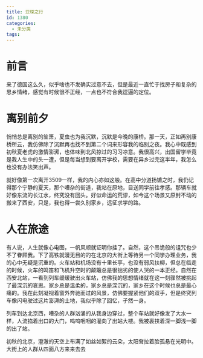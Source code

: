 ```yaml
---
title: 亚琛之行
id: 1380
categories:
  - 未分类
tags:
---
```


# 前言

来了德国这么久，似乎啥也不发确实过意不去，但是最近一直忙于找房子和复杂的思乡情绪，感觉有时候很不正经，一点也不符合我逗逼的定位。

# 离别前夕

悄悄总是离别的笙箫，夏虫也为我沉默，沉默是今晚的康桥。那一天，正如再别康桥所云，我仿佛除了沉默再也找不到第二个词来形容我的临别之夜。我心中既感到初秋夏老虎的激情澎湃，也体味到北风掠过的习习凉意。我很高兴，出国留学毕竟是我人生中的头一遭，但是每当想到要离开学校，需要在异乡过完这半年，我怎么也没有办法笑出声。

就好像第一次离开3509一样，我的内心亦如这般。在高中分道扬镳之时，我仍记得那个宁静的夏天，那个嘈杂的街道，我站在原地，目送同学前往孝感。那辆车就好像东流的长江水，终究没有回头。好似命运的荒谬，如今这个场景又原封不动的搬来了西安，只是，我也得一尝久别家乡，远征求学的路。

# 人在旅途

有人说，人生就像心电图，一帆风顺就证明你挂了。自然，这个吊诡般的诅咒也少不了眷顾我。下了高铁就漫无目的的在北京的大街上等待另一个同学办理业务，我的心中无疑是沉重的。火车站和机场没有十里长亭，也没有弱风扶柳，但总在临走的时候，火车的鸣笛和飞机升空时的颠簸总是很拙劣的使人哭的一本正经。自然在西安北站，一看到列车缓缓驶出火车站，仿佛我的思想情绪就在这一刻骤然被挑起了最深沉的哀思。家乡总是温柔的，家乡总是深沉的，家乡在这个时候也总是最心痛的。我在此刻凝视着窗外奔驰而过的风景，仿佛要握紧他们的双手，但是终究列车像闪电驶过这片澎湃的土地，我似乎除了回忆，孑然一身。

列车到达北京西，嘈杂的人群汹涌的从我身边穿过，整个车站就好像发了大水一样，人流掐着出口的大门，呜呜咽咽的灌向了出站大楼。我被裹挟着深一脚浅一脚的出了站。

初秋的北京，澄澈的天空上布满了如丝如絮的云朵，太阳耷拉着脸孤悬在光明中。大街上的人群从四面八方来来去去

#  